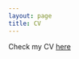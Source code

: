 ```yaml
---
layout: page
title: CV
---
```


Check my CV [here](https://dl.dropboxusercontent.com/u/3273624/cv.pdf)


